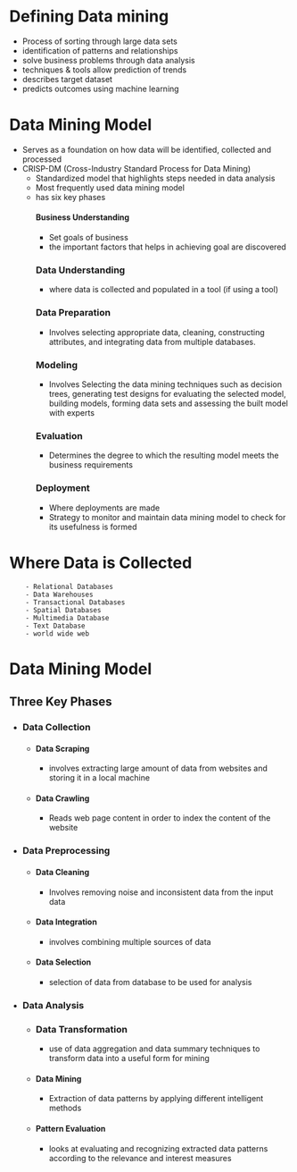# Defining Data mining
- Process of sorting through large data sets
- identification of patterns and relationships
- solve business problems through data analysis
- techniques & tools allow prediction of trends
- describes target dataset
- predicts outcomes using machine learning
# Data Mining Model
- Serves as a foundation on how data will be identified, collected and processed
- CRISP-DM (Cross-Industry Standard Process for Data Mining)
	- Standardized model that highlights steps needed in data analysis
	- Most frequently used data mining model
	- has six key phases
		#### Business Understanding
		- Set goals of business
		- the important factors that helps in achieving goal are discovered
		### Data Understanding
		- where data is collected and populated in a tool (if using a tool)
		### Data Preparation
		- Involves selecting appropriate data, cleaning, constructing attributes, and integrating data from multiple databases.
		### Modeling
		- Involves Selecting the data mining techniques such as decision trees, generating test designs for evaluating the selected model, building models, forming data sets and assessing the built model with experts
		### Evaluation
		- Determines the degree to which the resulting model meets the business requirements
		### Deployment
		- Where deployments are made
		- Strategy to monitor and maintain data mining model to check for its usefulness is formed 
# Where Data is Collected
		- Relational Databases
		- Data Warehouses
		- Transactional Databases
		- Spatial Databases
		- Multimedia Database
		- Text Database
		- world wide web
# Data Mining Model
## Three Key Phases
- ### Data Collection
	- #### Data Scraping
		- involves extracting large amount of data from websites and storing it in a local machine
	- #### Data Crawling
		- Reads web page content in order to index the content of the website
- ### Data Preprocessing
	- #### Data Cleaning
		- Involves removing noise and inconsistent data from the input data
	- #### Data Integration
		- involves combining multiple sources of data
	- #### Data Selection
		- selection of data from database to be used for analysis
- ### Data Analysis
	- ### Data Transformation
		- use of data aggregation and data summary techniques to transform data into a useful form for mining
	- #### Data Mining
		- Extraction of data patterns by applying different intelligent methods
	- #### Pattern Evaluation
		- looks at evaluating and recognizing extracted data patterns according to the relevance and interest measures
